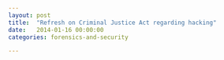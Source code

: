 ```yaml
---
layout: post
title:  "Refresh on Criminal Justice Act regarding hacking"
date:   2014-01-16 00:00:00
categories: forensics-and-security

---
```



